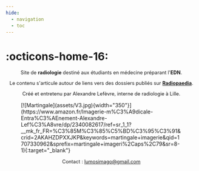 ```yaml
---
hide:
  - navigation
  - toc
---
```


# :octicons-home-16:

<p style="text-align: center;font-size: 0.8rem;">Site de <strong>radiologie</strong> destiné aux étudiants en médecine préparant l'<strong>EDN</strong>.</p>
<p style="text-align: center;font-size: 0.8rem;">Le contenu s'articule autour de liens vers des dossiers publiés sur <a href="https://radiopaedia.org/about?lang=us" target=”_blank”><strong>Radiopaedia</strong></a>.</p>
<p style="text-align: center;font-size: 0.8rem;">Créé et entretenu par Alexandre Lefèvre, interne de radiologie à Lille.</p>

<figure markdown="span">
  [![Martingale](assets/V3.jpg){width="350"}](https://www.amazon.fr/Imagerie-m%C3%A9dicale-Entra%C3%AEnement-Alexandre-Lef%C3%A8vre/dp/2340082617/ref=sr_1_1?__mk_fr_FR=%C3%85M%C3%85%C5%BD%C3%95%C3%91&crid=2AKAHZDPXXJKP&keywords=martingale+imagerie&qid=1707330962&sprefix=martingale+imageri%2Caps%2C79&sr=8-1){:target="_blank"}
</figure>

<p style="text-align: center;font-size: 0.8rem;">Contact : <a href="mailto:lumosimago@gmail.com">lumosimago@gmail.com</a></p>
